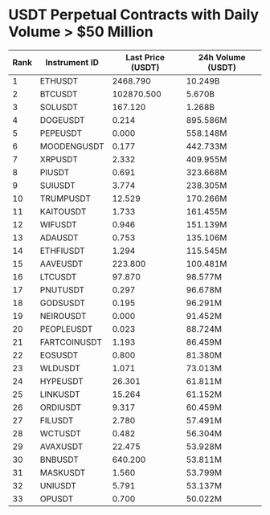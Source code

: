# USDT Perpetual Contracts with Daily Volume > $50 Million

| Rank | Instrument ID | Last Price (USDT) | 24h Volume (USDT) |
|------|---------------|-------------------|-------------------|
| 1 | ETHUSDT | 2468.790 | 10.249B |
| 2 | BTCUSDT | 102870.500 | 5.670B |
| 3 | SOLUSDT | 167.120 | 1.268B |
| 4 | DOGEUSDT | 0.214 | 895.586M |
| 5 | PEPEUSDT | 0.000 | 558.148M |
| 6 | MOODENGUSDT | 0.177 | 442.733M |
| 7 | XRPUSDT | 2.332 | 409.955M |
| 8 | PIUSDT | 0.691 | 323.668M |
| 9 | SUIUSDT | 3.774 | 238.305M |
| 10 | TRUMPUSDT | 12.529 | 170.266M |
| 11 | KAITOUSDT | 1.733 | 161.455M |
| 12 | WIFUSDT | 0.946 | 151.139M |
| 13 | ADAUSDT | 0.753 | 135.106M |
| 14 | ETHFIUSDT | 1.294 | 115.545M |
| 15 | AAVEUSDT | 223.800 | 100.481M |
| 16 | LTCUSDT | 97.870 | 98.577M |
| 17 | PNUTUSDT | 0.297 | 96.678M |
| 18 | GODSUSDT | 0.195 | 96.291M |
| 19 | NEIROUSDT | 0.000 | 91.452M |
| 20 | PEOPLEUSDT | 0.023 | 88.724M |
| 21 | FARTCOINUSDT | 1.193 | 86.459M |
| 22 | EOSUSDT | 0.800 | 81.380M |
| 23 | WLDUSDT | 1.071 | 73.013M |
| 24 | HYPEUSDT | 26.301 | 61.811M |
| 25 | LINKUSDT | 15.264 | 61.152M |
| 26 | ORDIUSDT | 9.317 | 60.459M |
| 27 | FILUSDT | 2.780 | 57.491M |
| 28 | WCTUSDT | 0.482 | 56.304M |
| 29 | AVAXUSDT | 22.475 | 53.928M |
| 30 | BNBUSDT | 640.200 | 53.811M |
| 31 | MASKUSDT | 1.560 | 53.799M |
| 32 | UNIUSDT | 5.791 | 53.137M |
| 33 | OPUSDT | 0.700 | 50.022M |
